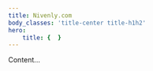 ```yaml
---
title: Nivenly.com
body_classes: 'title-center title-h1h2'
hero:
    title: {  }
---
```


Content...